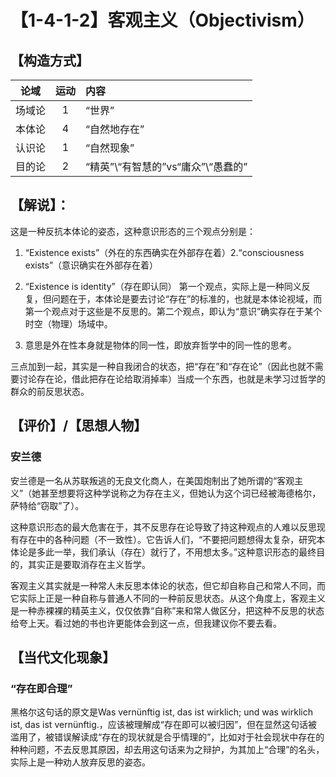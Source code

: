 # 【1-4-1-2】客观主义（Objectivism）
## 【构造方式】
| 论域 | 运动           | 内容 |
|:----:|:----------------:|:-----|
| 场域论   |1 | “世界”   |
| 本体论   |4 | “自然地存在”   |
| 认识论   | 1|  “自然现象”  |
| 目的论   | 2| “精英”\“有智慧的”vs“庸众”\“愚蠢的”   |

## 【解说】：
这是一种反抗本体论的姿态，这种意识形态的三个观点分别是：

1.	“Existence exists”（外在的东西确实在外部存在着）2.“consciousness exists”（意识确实在外部存在着）

2.	“Existence is identity”（存在即认同）
第一个观点，实际上是一种同义反复，但问题在于，本体论是要去讨论“存在”的标准的，也就是本体论视域，而第一个观点对于这些是不反思的。第二个观点，即认为“意识”确实存在于某个时空（物理）场域中。
3. 意思是外在性本身就是物体的同一性，即放弃哲学中的同一性的思考。

三点加到一起，其实是一种自我闭合的状态，把“存在”和“存在论”（因此也就不需要讨论存在论，借此把存在论给取消掉率）当成一个东西，也就是未学习过哲学的群众的前反思状态。
## 【评价】/【思想人物】
### 安兰德
安兰德是一名从苏联叛逃的无良文化商人，在美国炮制出了她所谓的“客观主义”（她甚至想要将这种学说称之为存在主义，但她认为这个词已经被海德格尔，萨特给“窃取”了）。

这种意识形态的最大危害在于，其不反思存在论导致了持这种观点的人难以反思现有存在中的各种问题（不一致性）。它告诉人们，“不要把问题想得太复杂，研究本体论是多此一举，我们承认（存在）就行了，不用想太多。”这种意识形态的最终目的，其实正是要取消存在主义哲学。

客观主义其实就是一种常人未反思本体论的状态，但它却自称自己和常人不同，而它实际上正是一种自称与普通人不同的一种前反思状态。从这个角度上，客观主义是一种赤裸裸的精英主义，仅仅依靠“自称”来和常人做区分，把这种不反思的状态给夸上天。看过她的书也许更能体会到这一点，但我建议你不要去看。

## 【当代文化现象】
### “存在即合理”
黑格尔这句话的原文是Was vernünftig ist, das ist wirklich; und was wirklich ist, das ist vernünftig.，应该被理解成“存在即可以被归因”，但在显然这句话被滥用了，被错误解读成“存在的现状就是合乎情理的”，比如对于社会现状中存在的种种问题，不去反思其原因，却去用这句话来为之辩护，为其加上“合理”的名头，实际上是一种劝人放弃反思的姿态。
